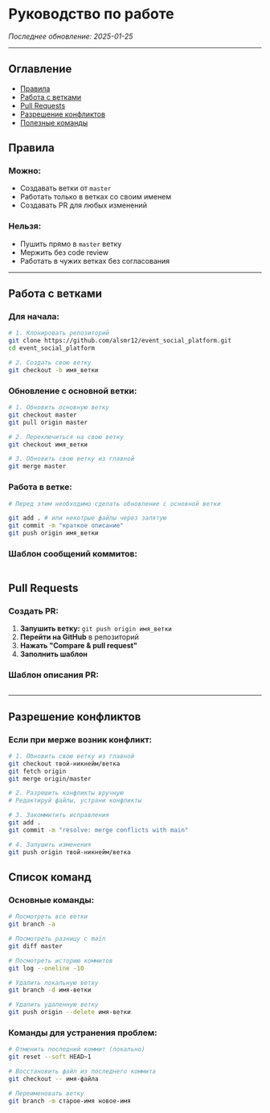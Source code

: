 # Руководство по работе
*Последнее обновление: 2025-01-25*

---

## Оглавление
- [Правила](#правила)
- [Работа с ветками](#работа-с-ветками)
- [Pull Requests](#pull-requests)
- [Разрешение конфликтов](#разрешение-конфликтов)
- [Полезные команды](#список-команд)


## Правила

### Можно:
- Создавать ветки от `master`
- Работать только в ветках со своим именем
- Создавать PR для любых изменений

### Нельзя:
- Пушить прямо в `master` ветку
- Мержить без code review
- Работать в чужих ветках без согласования

---

## Работа с ветками
### Для начала:
```bash
# 1. Клонировать репозиторий
git clone https://github.com/alsmr12/event_social_platform.git
cd event_social_platform

# 2. Создать свою ветку
git checkout -b имя_ветки
```


### Обновление с основной ветки:
```bash
# 1. Обновить основную ветку
git checkout master
git pull origin master

# 2. Переключиться на свою ветку
git checkout имя_ветки

# 3. Обновить свою ветку из главной
git merge master
```

### Работа в ветке:
```bash
# Перед этим необходимо сделать обновление с основной ветки

git add . # или некотрые файлы через запятую
git commit -m "краткое описание"
git push origin имя_ветки
```

### Шаблон сообщений коммитов:
```

```

## Pull Requests

### Создать PR:
1. **Запушить ветку:** `git push origin имя_ветки`
2. **Перейти на GitHub** в репозиторий
3. **Нажать "Compare & pull request"**
4. **Заполнить шаблон**

### Шаблон описания PR:
```markdown

```
---

## Разрешение конфликтов

### Если при мерже возник конфликт:
```bash
# 1. Обновить свою ветку из главной
git checkout твой-никнейм/ветка
git fetch origin
git merge origin/master

# 2. Разрешить конфликты вручную
# Редактируй файлы, устрани конфликты

# 3. Закоммитить исправления
git add .
git commit -m "resolve: merge conflicts with main"

# 4. Запушить изменения
git push origin твой-никнейм/ветка
```

## Список команд

### Основные команды:
```bash
# Посмотреть все ветки
git branch -a

# Посмотреть разницу с main
git diff master

# Посмотреть историю коммитов
git log --oneline -10

# Удалить локальную ветку
git branch -d имя-ветки

# Удалить удаленную ветку
git push origin --delete имя-ветки
```

### Команды для устранения проблем:
```bash
# Отменить последний коммит (локально)
git reset --soft HEAD~1

# Восстановить файл из последнего коммита
git checkout -- имя-файла

# Переименовать ветку
git branch -m старое-имя новое-имя
```

